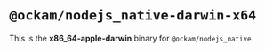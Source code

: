 # `@ockam/nodejs_native-darwin-x64`

This is the **x86_64-apple-darwin** binary for `@ockam/nodejs_native`
